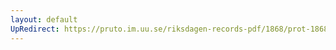 ```yaml
---
layout: default
UpRedirect: https://pruto.im.uu.se/riksdagen-records-pdf/1868/prot-1868--fk--125/prot-1868--fk--125_011.pdf
---
```

